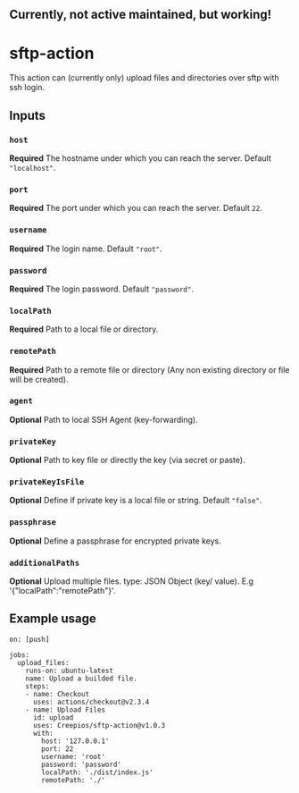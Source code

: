 ## Currently, not active maintained, but working!

# sftp-action
This action can (currently only) upload files and directories over sftp with ssh login.

## Inputs

### `host`
**Required** The hostname under which you can reach the server. Default `"localhost"`.

### `port`
**Required** The port under which you can reach the server. Default `22`.

### `username`
**Required** The login name. Default `"root"`.

### `password`
**Required** The login password. Default `"password"`.

### `localPath`
**Required** Path to a local file or directory.

### `remotePath`
**Required** Path to a remote file or directory (Any non existing directory or file will be created).

### `agent`
**Optional** Path to local SSH Agent (key-forwarding).

### `privateKey`
**Optional** Path to key file or directly the key (via secret or paste).

### `privateKeyIsFile`
**Optional** Define if private key is a local file or string. Default `"false"`.

### `passphrase`
**Optional** Define a passphrase for encrypted private keys.

### `additionalPaths`
**Optional** Upload multiple files. type: JSON Object (key/ value). E.g '{"localPath":"remotePath"}'.


## Example usage
```
on: [push]

jobs:
  upload_files:
    runs-on: ubuntu-latest
    name: Upload a builded file.
    steps:
    - name: Checkout
      uses: actions/checkout@v2.3.4
    - name: Upload Files
      id: upload
      uses: Creepios/sftp-action@v1.0.3
      with:
        host: '127.0.0.1'
        port: 22
        username: 'root'
        password: 'password'
        localPath: './dist/index.js'
        remotePath: './'
```
